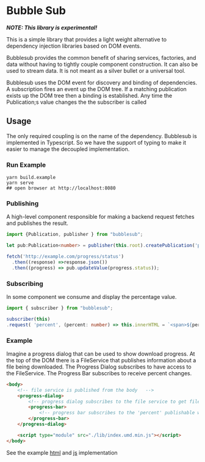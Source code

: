 # Bubble Sub

***NOTE: This library is experimental!***

This is a simple library that provides a light weight alternative to dependency injection libraries based on DOM events.

Bubblesub provides the common benefit of sharing services, factories, and data without having to tightly couple component construction. It can also be used to stream data. It is not meant as a silver bullet or a universal tool.

Bubblesub uses the DOM event for discovery and binding of dependencies. A subscription fires an event up the DOM tree. If a matching publication exists up the DOM tree then a binding is established. Any time the Publication;s value changes the the subscriber is called  

## Usage

The only required coupling is on the name of the dependency. Bubblesub is implemented in Typescript. So we have the support of typing to make it easier to manage the decoupled implementation.

### Run Example

```shell script
yarn build.example
yarn serve
## open browser at http://localhost:8080
```

### Publishing

A high-level component responsible for making a backend request fetches and publishes the result. 

```typescript
import {Publication, publisher } from "bubblesub"; 

let pub:Publication<number> = publisher(this.root).createPublication('percent', 0)

fetch('http://example.com/progress/status')
  .then((response) =>response.json())
  .then((progress) => pub.updateValue(progress.status));

```

### Subscribing

In some component we consume and display the percentage value.

```typescript
import { subscriber } from "bubblesub";

subscriber(this)
.request( 'percent', (percent: number) => this.innerHTML = `<span>${percent}</span>` )
```

### Example

Imagine a progress dialog that can be used to show download progress. At the top of the DOM there is a FileService that publishes information about a file being downloaded. The Progress Dialog subscribes to have access to the FileService. The Progress Bar subscribes to receive percent changes. 

```html
<body>
    <!-- file service is published from the body   -->
    <progress-dialog>
        <!-- progress dialog subscribes to the file service to get file download updates -->
        <progress-bar>
            <!-- progress bar subscribes to the 'percent' publishable which the progress dialog publishes-->
        </progress-bar>
    </progress-dialog>

    <script type="module" src="./lib/index.umd.min.js"></script>
</body>

```

See the example [html](example.html) and [js](src/test) implementation
